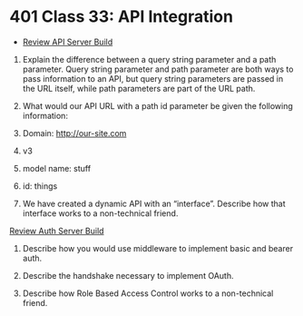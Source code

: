 # 401 Class 33: API Integration

- [Review API Server Build](https://codefellows.github.io/code-401-javascript-guide/curriculum/apps-and-libraries/api-server/)

1. Explain the difference between a query string parameter and a path parameter.
Query string parameter and path parameter are both ways to pass information to an API, but query string parameters are passed in the URL itself, while path parameters are part of the URL path.

2. What would our API URL with a path id parameter be given the following information:
  1. Domain: http://our-site.com
  2. v3
  3. model name: stuff
  4. id: things

3. We have created a dynamic API with an “interface”. Describe how that interface works to a non-technical friend.

[Review Auth Server Build](https://codefellows.github.io/code-401-javascript-guide/curriculum/apps-and-libraries/auth-server/)


1. Describe how you would use middleware to implement basic and bearer auth.


2. Describe the handshake necessary to implement OAuth.


3. Describe how Role Based Access Control works to a non-technical friend.
